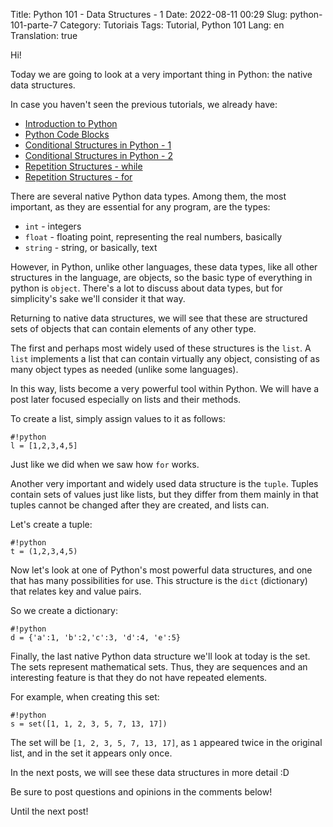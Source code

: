 Title: Python 101 - Data Structures - 1
Date: 2022-08-11 00:29
Slug: python-101-parte-7
Category: Tutoriais
Tags: Tutorial, Python 101
Lang: en
Translation: true

Hi!

Today we are going to look at a very important thing in Python: the native data structures.

In case you haven't seen the previous tutorials, we already have:

* [Introduction to Python]({filename}/Tutoriais/en/python101.md)
* [Python Code Blocks]({filename}/Tutoriais/en/python101.2.md)
* [Conditional Structures in Python - 1]({filename}/Tutoriais/en/python101.3.md)
* [Conditional Structures in Python - 2]({filename}/Tutoriais/en/python101.4.md)
* [Repetition Structures - while]({filename}/Tutoriais/en/python101.5.md)
* [Repetition Structures - for]({filename}/Tutoriais/en/python101.6.md)

There are several native Python data types. Among them, the most important, as they are essential for any program, are the types:

* `int` - integers
* `float` - floating point, representing the real numbers, basically
* `string` - string, or basically, text

However, in Python, unlike other languages, these data types, like all other structures in the language, are objects, so the basic type of everything in python is `object`. There's a lot to discuss about data types, but for simplicity's sake we'll consider it that way.

Returning to native data structures, we will see that these are structured sets of objects that can contain elements of any other type.

The first and perhaps most widely used of these structures is the `list`. A `list` implements a list that can contain virtually any object, consisting of as many object types as needed (unlike some languages).

In this way, lists become a very powerful tool within Python. We will have a post later focused especially on lists and their methods.

To create a list, simply assign values ​​to it as follows:

    #!python
    l = [1,2,3,4,5]

Just like we did when we saw how `for` works.

Another very important and widely used data structure is the `tuple`. Tuples contain sets of values ​​just like lists, but they differ from them mainly in that tuples cannot be changed after they are created, and lists can.

Let's create a tuple:

    #!python
    t = (1,2,3,4,5)

Now let's look at one of Python's most powerful data structures, and one that has many possibilities for use. This structure is the `dict` (dictionary) that relates key and value pairs.

So we create a dictionary:

    #!python
    d = {'a':1, 'b':2,'c':3, 'd':4, 'e':5}

Finally, the last native Python data structure we'll look at today is the set. The sets represent mathematical sets. Thus, they are sequences and an interesting feature is that they do not have repeated elements.

For example, when creating this set:

    #!python
    s = set([1, 1, 2, 3, 5, 7, 13, 17])

The set will be `[1, 2, 3, 5, 7, 13, 17]`, as `1` appeared twice in the original list, and in the set it appears only once.

In the next posts, we will see these data structures in more detail :D

Be sure to post questions and opinions in the comments below!

Until the next post!